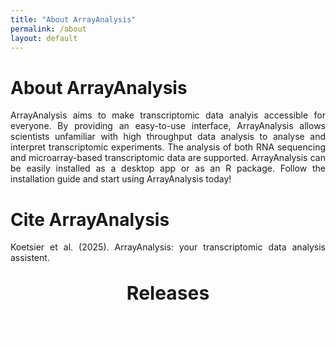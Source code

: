 ```yaml
---
title: "About ArrayAnalysis"
permalink: /about
layout: default
---
```

<div class="container px-1">
<div class="row">
  <div class="col-sm-8 px-3">
	  <div class="jumbotron p-5 h-100" style="text-align: justify">
		  <h1><b>About</b> ArrayAnalysis</h1>
		  <p>ArrayAnalysis aims to make transcriptomic data analyis accessible for everyone. By providing an easy-to-use interface, ArrayAnalysis allows scientists unfamiliar with high throughput data analysis 
		 to analyse and interpret transcriptomic experiments. The analysis of both RNA sequencing and microarray-based transcriptomic data are supported. 
		 ArrayAnalysis can be easily installed as a desktop app or as an R package. Follow the installation guide and start using ArrayAnalysis today!</p>
		 <h1><b>Cite</b> ArrayAnalysis</h1>
		 <p>Koetsier et al. (2025). ArrayAnalysis: your transcriptomic data analysis assistent. </p>
	  </div>
  </div>
  <div class="col-sm-4 px-3">
	  <div class="jumbotron p-5 bg-info text-white h-100" style="text-align: center">
		  <p style="font-size: 30px"><b>Releases</b></p>
		  <p><a href="{{ "/releases" | relative_url}}" style="color: white; font-size: 24px">version 1.0.0</a></p>
		  <p style="font-size: 16px">  </p>
		  <p style="font-size: 16px">  </p>
		  <p style="font-size: 16px">  </p>
		  <br>
	  </div>
  </div>
</div>
<br>




